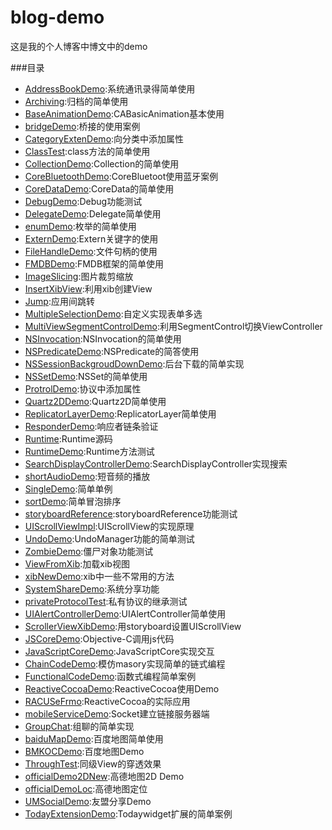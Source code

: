 # blog-demo
这是我的个人博客中博文中的demo

###目录
* [AddressBookDemo](AddressBookDemo):系统通讯录得简单使用
* [Archiving](Archiving):归档的简单使用
* [BaseAnimationDemo](BaseAnimationDemo):CABasicAnimation基本使用
* [bridgeDemo](bridgeDemo):桥接的使用案例
* [CategoryExtenDemo](CategoryExtenDemo):向分类中添加属性
* [ClassTest](ClassTest):class方法的简单使用
* [CollectionDemo](CollectionDemo):Collection的简单使用
* [CoreBluetoothDemo](CoreBluetoothDemo):CoreBluetoot使用蓝牙案例
* [CoreDataDemo](CoreDataDemo):CoreData的简单使用
* [DebugDemo](DebugDemo):Debug功能测试
* [DelegateDemo](DelegateDemo):Delegate简单使用
* [enumDemo](enumDemo):枚举的简单使用
* [ExternDemo](ExternDemo):Extern关键字的使用
* [FileHandleDemo](FileHandleDemo):文件句柄的使用
* [FMDBDemo](FMDBDemo):FMDB框架的简单使用
* [ImageSlicing](ImageSlicing):图片裁剪缩放
* [InsertXibView](InsertXibView):利用xib创建View
* [Jump](Jump):应用间跳转
* [MultipleSelectionDemo](MultipleSelectionDemo):自定义实现表单多选
* [MultiViewSegmentControlDemo](MultiViewSegmentControlDemo):利用SegmentControl切换ViewController
* [NSInvocation](NSInvocation):NSInvocation的简单使用
* [NSPredicateDemo](NSPredicateDemo):NSPredicate的简答使用
* [NSSessionBackgroudDownDemo](NSSessionBackgroudDownDemo):后台下载的简单实现
* [NSSetDemo](NSSetDemo):NSSet的简单使用
* [ProtrolDemo](ProtrolDemo):协议中添加属性
* [Quartz2DDemo](Quartz2DDemo):Quartz2D简单使用
* [ReplicatorLayerDemo](ReplicatorLayerDemo):ReplicatorLayer简单使用
* [ResponderDemo](ResponderDemo):响应者链条验证
* [Runtime](Runtime):Runtime源码
* [RuntimeDemo](RuntimeDemo):Runtime方法测试
* [SearchDisplayControllerDemo](SearchDisplayController):SearchDisplayController实现搜索
* [shortAudioDemo](shortAudioDemo):短音频的播放
* [SingleDemo](SingleDemo):简单单例
* [sortDemo](sortDemo):简单冒泡排序
* [storyboardReference](storyboardReference):storyboardReference功能测试
* [UIScrollViewImpl](UIScrollViewImpl):UIScrollView的实现原理
* [UndoDemo](UndoDemo):UndoManager功能的简单测试
* [ZombieDemo](ZombieDemo):僵尸对象功能测试
* [ViewFromXib](ViewFromXib):加载xib视图
* [xibNewDemo](xibNewDemo):xib中一些不常用的方法
* [SystemShareDemo](SystemShareDemo):系统分享功能
* [privateProtocolTest](privateProtocolTest):私有协议的继承测试
* [UIAlertControllerDemo](UIAlertControllerDemo):UIAlertController简单使用
* [ScrollerViewXibDemo](ScrollerViewXibDemo):用storyboard设置UIScrollView
* [JSCoreDemo](JSCoreDemo):Objective-C调用js代码
* [JavaScriptCoreDemo](JavaScriptCoreDemo):JavaScriptCore实现交互
* [ChainCodeDemo](ChainCodeDemo):模仿masory实现简单的链式编程
* [FunctionalCodeDemo](FunctionalCodeDemo):函数式编程简单案例
* [ReactiveCocoaDemo](ReactiveCocoaDemo):ReactiveCocoa使用Demo
* [RACUSeFrmo](RACUSeFrmo):ReactiveCocoa的实际应用
* [mobileServiceDemo](mobileServiceDemo):Socket建立链接服务器端
* [GroupChat](GroupChat):组聊的简单实现
* [baiduMapDemo](baiduMapDemo):百度地图简单使用
* [BMKOCDemo](BMKOCDemo):百度地图Demo
* [ThroughTest](ThroughTest):同级View的穿透效果
* [officialDemo2DNew](officialDemo2DNew):高德地图2D Demo
* [officialDemoLoc](officialDemoLoc):高德地图定位
* [UMSocialDemo](UMSocialDemo):友盟分享Demo
* [TodayExtensionDemo](TodayExtensionDemo):Todaywidget扩展的简单案例